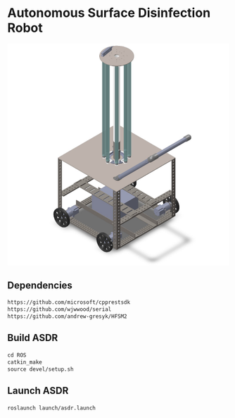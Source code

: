 # Autonomous Surface Disinfection Robot 

![ASDR](Documents/ASDR.png)

## Dependencies
```
https://github.com/microsoft/cpprestsdk
https://github.com/wjwwood/serial
https://github.com/andrew-gresyk/HFSM2
```

## Build ASDR
```
cd ROS
catkin_make
source devel/setup.sh
```

## Launch ASDR
```
roslaunch launch/asdr.launch
```
